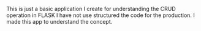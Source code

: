 This is just a basic application I create for understanding the CRUD operation in FLASK
I have not use structured the code for the production. I made this app to understand the concept.
